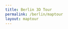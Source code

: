```yaml
---
title: Berlin 3D Tour
permalink: /berlin/maptour
layout: maptour
---
```


<script>

BABYLON.Effect.RegisterShader("fade", "precision highp float;" +
                              "varying vec2 vUV;" +
                              "uniform sampler2D textureSampler; " +
                              "uniform float fadeLevel; " +
                              "void main(void){" +
                              "vec4 baseColor = texture2D(textureSampler, vUV) * fadeLevel;" +
                              "baseColor.a = 1.0;" +
                              "gl_FragColor = baseColor;" + "}");

BABYLON.DefaultLoadingScreen.prototype.displayLoadingUI = function () {
  document.getElementById("loadingScreen").innerHTML = "loading... " + this.loadingUIText;
  if ( typeof(this._onceonly) == "undefined" ) {
    window.addEventListener("resize", this._resizeLoadingUI);
    this._onceonly = "defined"
  }
};

BABYLON.DefaultLoadingScreen.prototype.hideLoadingUI = function(){
  document.getElementById("loadingScreen").style.display = "none";
  // if the loader screen is complete and we're in the middle of a fadeOut
  // then trigger the fadeIn again.
  if (ppFadeLevel < 0) stop_transition = false;
}

var canvas = null;
var alltextures = []
var engine = null;
var scene = null;
var multimat = null
var sceneToRender = null;
var skyboxMesh = null;
var currModel = null;
var baseMaterialSizes = [64, 256, 512, 1024]
var cameraPath = []
var autoExitTimeout = null;
var map = null;

$(function(){
  window.browser = bowser.getParser(window.navigator.userAgent);

  $(document).bind("scroll keypress touchstart click keydown keyup mousemove mousedown mouseup", function(){
    clearTimeout(autoExitTimeout)
    $(ButtonHelpers.AllButtons["butExit"]).css('background-color',"#00000033");
  });
  $(window).bind("scroll keypress touchstart click keydown keyup mousemove mousedown mouseup", function(){
    clearTimeout(autoExitTimeout)
    $(ButtonHelpers.AllButtons["butExit"]).css('background-color',"#00000033");
  });
});

function displayModel(mlid, model_from_shared = undefined) {
  canvas = document.getElementById("3dcanvas");
  currModel = model_from_shared || UPModels.modelForMlid(mlid);

  var createDefaultEngine = function() {
    return new BABYLON.Engine(canvas, true, {
      alpha: false,
      preserveDrawingBuffer: true,
      stencil: true,
      disableWebGL2Support: TDHelpers.disableWebGL2(),
    }, false);
  };

  var delayCreateScene = function () {
    var scene = new BABYLON.Scene(engine);
    document.getElementById("loadingScreen").style.display = "none";
    BABYLON.SceneLoader.ShowLoadingScreen = false;

    TDHelpers.resize();
    engine.resize()

    var r = createSkyBox(scene)
    skyboxMesh = r[0]
    multimat = r[1]

    if ( TDHelpers.isLocalhost() ) {
      var wa = document.createElement('script');
      wa.type = 'text/javascript';
	    wa.src = '/f/bjs/babylon.inspector.bundle.js';
	    var s = document.getElementsByTagName('script')[0];
      s.parentNode.insertBefore(wa, s);
    }

    loadSkyBoxMaterial(currModel.mlid,baseMaterialSizes[0],alltextures,
                       multimat,scene)

    addKeyboardObserver(scene, skyboxMesh);

    ButtonHelpers.addButton("butPlay", "mvplaybutton",
                            ButtonHelpers.CB.flythrough)

    var button = ButtonHelpers.addButton("butPause", "mvplaybutton",
                                         ButtonHelpers.CB.stopflythrough)
    $(button).hide()

    ButtonHelpers.addButton("butExit", "mvexitbutton", ButtonHelpers.CB.exit)
    ButtonHelpers.addButton("butShare", "mvsharebutton", ButtonHelpers.CB.share)

    var button = ButtonHelpers.addButton("butCopied", "mvsharebutton")
    $(button).hide()
    var button = ButtonHelpers.addButton("butLoader", "mvsharebutton")
    $(button).hide()

    ButtonHelpers.addButton("butInfo", "mvinfobutton", ButtonHelpers.CB.info)

    if ( !ButtonHelpers.isSafari() ) {
      ButtonHelpers.addButton("butFS", "fullscreenbutton",
                              ButtonHelpers.CB.fullscreen);
      var button = ButtonHelpers.addButton("butFSexit", "fullscreenbutton",
                                           ButtonHelpers.CB.fullscreen_exit);
      $(button).hide()
    }

    // Finally load the model.
    loadModel(currModel, scene, skyboxMesh, multimat, baseMaterialSizes)

    SoundsHelper.load(scene)
    return scene;
  };

  window.initFunction = async function() {
    var asyncEngineCreation = async function() {
      try {
        return createDefaultEngine();
      } catch(e) {
        console.log("the available createEngine function failed. Creating the default engine instead");
        return createDefaultEngine();
      }
    }

    window.engine = await asyncEngineCreation();

    if (!engine) throw 'engine should not be null.';

    window.scene = delayCreateScene();
  };

  initFunction().then(() => {
    sceneToRender = scene
    engine.runRenderLoop(function () {
      if (sceneToRender && sceneToRender.activeCamera) {
        sceneToRender.render();
      }
    });
  });

  window.addEventListener("resize", function () {
    if ( engine ) {
      TDHelpers.resize();
      engine.resize()
    }
  });
}

$(window).on('infoscreen:close', MapHelper.createStreetMap )
</script>
